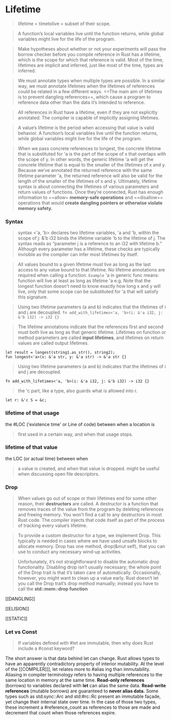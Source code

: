 # Lifetime
> lifetime = timetolive = subset of their scope.

> A function’s local variables live until the function returns, while global variables might live for the life of the program.

> Make hypotheses about whether or not your experiments will pass the borrow checker before you compile
reference in Rust has a lifetime, which is the scope for which that reference is valid. 
Most of the time, lifetimes are implicit and inferred, just like most of the time, types are inferred.

> We must annotate types when multiple types are possible. 
In a similar way, we must annotate lifetimes when the lifetimes of references could be related in a few different ways.
==The main aim of lifetimes is to prevent dangling references==, which cause a program to reference data other than the data it’s intended to reference.

> All references in Rust have a lifetime, even if they are not explicitly annotated. The compiler is capable of implicitly assigning lifetimes.

> A value’s lifetime is the period when accessing that value is valid behavior. A function’s local variables live until the function returns, while global variables might live for the life of the program.

> When we pass concrete references to longest, the concrete lifetime that is substituted for 'a is the part of the scope of x that overlaps with the scope of y. In other words, the generic lifetime 'a will get the concrete lifetime that is equal to the smaller of the lifetimes of x and y. Because we’ve annotated the returned reference with the same lifetime parameter 'a, the returned reference will also be valid for the length of the smaller of the lifetimes of x and y.
> Ultimately, lifetime syntax is about connecting the lifetimes of various parameters and return values of functions. Once they’re connected, Rust has enough information to ==allow= **memory-safe operations** and ==disallow== operations that would **create dangling pointers or otherwise violate memory safety.**

### Syntax

> syntax <'a, 'b> declares two lifetime variables, 'a and 'b, within the scope of
j: &'b i32 binds the lifetime variable 'b to the lifetime of j. The syntax reads as “parameter j is a reference to an i32 with lifetime b.”
Although every parameter has a lifetime, these checks are typically invisible as the compiler can infer most lifetimes by itself.

> All values bound to a given lifetime must live as long as the last access to any value bound to that lifetime.
> No lifetime annotations are required when calling a function.
> `Example`
 'a in generic func means: function will live at least as long as lifetime 'a
 e.g. Note that the longest function doesn’t need to know exactly how long x and y will live, only that some scope can be substituted for 'a that will satisfy this signature.
 

> Using two lifetime parameters (a and b) indicates that the lifetimes of i and j are decoupled.
```fn add_with_lifetimes<'a, 'b>(i: &'a i32, j: &'b i32) -> i32 {}```

> The lifetime annotations indicate that the references first and second must both live as long as that generic lifetime.
Lifetimes on function or method parameters are called **input lifetimes**, and lifetimes on return values are called output lifetimes.

```
let result = longest(string1.as_str(), string2);
fun longest<'a>(x: &'a str, y: &'a str) -> &'a str {}
```

> Using two lifetime parameters (a and b) indicates that the lifetimes of i and j are decoupled.
```
fn add_with_lifetimes<'a, 'b>(i: &'a i32, j: &'b i32) -> i32 {}
```

> the 'c part, like a type, also guards what is allowed into r.
```
let r: &'c S = &c;   
```


### lifetime of that usage

the #LOC ('existence time' or Line of code) between when a location is 
> first used in a certain way, and when that usage stops.

### lifetime of that value

the LOC (or actual time) between when 
> a value is created, and when that value is dropped.
might be useful when discussing open file descriptors.

### Drop

> When values go out of scope or their lifetimes end for some other reason, their **destructors** are called. A destructor is a function that removes traces of the value from the program by deleting references and freeing memory. You won’t find a call to any destructors in most Rust code. The compiler injects that code itself as part of the process of tracking every value’s lifetime.

> To provide a custom destructor for a type, we implement Drop. This typically is needed in cases where we have used unsafe blocks to allocate memory. Drop has one method, drop(&mut self), that you can use to conduct any necessary wind-up activities.

> Unfortunately, it’s not straightforward to disable the automatic drop functionality. Disabling drop isn’t usually necessary; the whole point of the Drop trait is that it’s taken care of automatically. Occasionally, however, you might want to clean up a value early. 
> Rust doesn’t let you call the Drop trait’s drop method manually; instead you have to call the **std::mem::drop function**


[[DANGLING]]

[[ELISION]]

[[STATIC]]





### Let vs Const

> If variables defined with #let are immutable, then why does Rust include a #const keyword?
 
The short answer is that data behind let can change. Rust allows types to have an apparently contradictory property of interior mutability.
At the level of the [[COMPILER]]], let relates more to #alias ing than immutability.
Aliasing in compiler terminology refers to having multiple references to the same location in memory at the same time. 
**Read-only references** (borrows) to variables declared with **let** can alias the same data. 
**Read-write references** (mutable borrows) are guaranteed to **never alias data.**
Some types such as std:sync::Arc and std:#rc::Rc present an immutable façade, yet change their internal state over time. In the case of those two types, these increment a #reference_count as references to those are made and decrement that count when those references expire.
